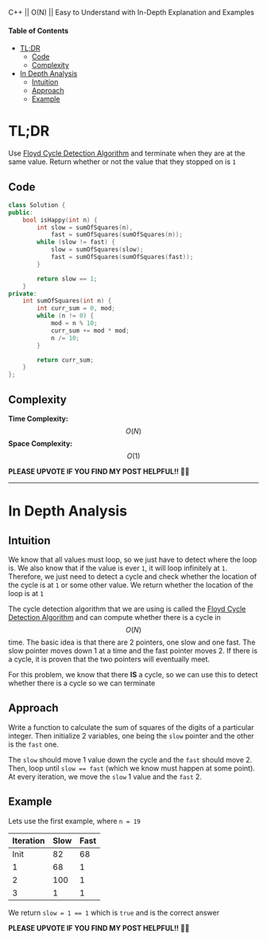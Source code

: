 C++ || O(N) || Easy to Understand with In-Depth Explanation and Examples

#### Table of Contents

- [TL;DR](#tldr)
  - [Code](#code)
  - [Complexity](#complexity)
- [In Depth Analysis](#in-depth-analysis)
  - [Intuition](#intuition)
  - [Approach](#approach)
  - [Example](#example)

# TL;DR

Use [Floyd Cycle Detection Algorithm](https://www.geeksforgeeks.org/floyds-cycle-finding-algorithm/) and terminate when they are at the same value. Return whether or not the value that they stopped on is `1`

## Code

```c++
class Solution {
public:
    bool isHappy(int n) {
        int slow = sumOfSquares(n), 
            fast = sumOfSquares(sumOfSquares(n));
        while (slow != fast) {
            slow = sumOfSquares(slow);
            fast = sumOfSquares(sumOfSquares(fast));
        }

        return slow == 1;
    }
private:
    int sumOfSquares(int n) {
        int curr_sum = 0, mod;
        while (n != 0) {
            mod = n % 10;
            curr_sum += mod * mod;
            n /= 10;
        }

        return curr_sum;
    }
};
```

## Complexity

**Time Complexity:** $$O(N)$$
**Space Complexity:** $$O(1)$$

**PLEASE UPVOTE IF YOU FIND MY POST HELPFUL!! 🥺😁**

---

# In Depth Analysis

## Intuition

We know that all values must loop, so we just have to detect where the loop is. We also know that if the value is ever `1`, it will loop infinitely at `1`. Therefore, we just need to detect a cycle and check whether the location of the cycle is at `1` or some other value. We return whether the location of the loop is at `1`

The cycle detection algorithm that we are using is called the [Floyd Cycle Detection Algorithm](https://www.geeksforgeeks.org/floyds-cycle-finding-algorithm/) and can compute whether there is a cycle in $$O(N)$$ time. The basic idea is that there are 2 pointers, one slow and one fast. The slow pointer moves down 1 at a time and the fast pointer moves 2. If there is a cycle, it is proven that the two pointers will eventually meet.

For this problem, we know that there **IS** a cycle, so we can use this to detect whether there is a cycle so we can terminate

## Approach 

Write a function to calculate the sum of squares of the digits of a particular integer. Then initialize 2 variables, one being the `slow` pointer and the other is the `fast` one.

The `slow` should move 1 value down the cycle and the `fast` should move 2. Then, loop until `slow == fast` (which we know must happen at some point). At every iteration, we move the `slow` 1 value and the `fast` 2.

## Example

Lets use the first example, where `n = 19`

| Iteration | Slow | Fast |
|-----------|------|------|
| Init      | 82   | 68   |
| 1         | 68   | 1    |
| 2         | 100  | 1    |
| 3         | 1    | 1    |

We return `slow = 1 == 1` which is `true` and is the correct answer

**PLEASE UPVOTE IF YOU FIND MY POST HELPFUL!! 🥺😁**